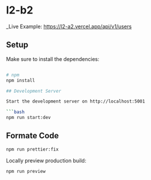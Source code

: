 # l2-b2

\_Live Example: https://l2-a2.vercel.app/api/v1/users

## Setup

Make sure to install the dependencies:

````bash

# npm
npm install

## Development Server

Start the development server on http://localhost:5001

```bash
npm run start:dev
````

## Formate Code

```bash
npm run prettier:fix
```

Locally preview production build:

```bash
npm run preview
```
